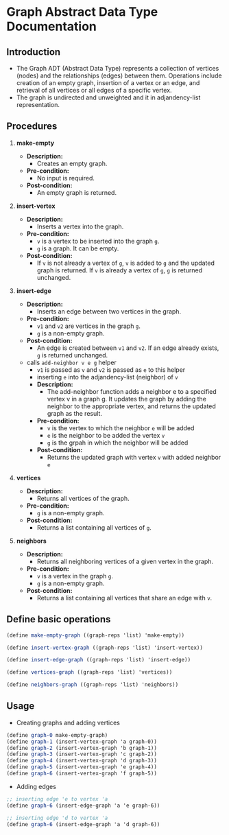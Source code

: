 # Graph Abstract Data Type Documentation

## Introduction

- The Graph ADT (Abstract Data Type) represents a collection of vertices (nodes) and the relationships (edges) between them. Operations include creation of an empty graph, insertion of a vertex or an edge, and retrieval of all vertices or all edges of a specific vertex.
- The graph is undirected and unweighted and it in adjandency-list representation.

## Procedures

1. **make-empty**

   - **Description:**
     - Creates an empty graph.
   - **Pre-condition:**
     - No input is required.
   - **Post-condition:**
     - An empty graph is returned.

2. **insert-vertex**

   - **Description:**
     - Inserts a vertex into the graph.
   - **Pre-condition:**
     - `v` is a vertex to be inserted into the graph `g`.
     - `g` is a graph. It can be empty.
   - **Post-condition:**
     - If `v` is not already a vertex of `g`, `v` is added to `g` and the updated graph is returned. If `v` is already a vertex of `g`, `g` is returned unchanged.

3. **insert-edge**

   - **Description:**
     - Inserts an edge between two vertices in the graph.
   - **Pre-condition:**
     - `v1` and `v2` are vertices in the graph `g`.
     - `g` is a non-empty graph.
   - **Post-condition:**
     - An edge is created between `v1` and `v2`. If an edge already exists, `g` is returned unchanged.
   - calls `add-neighbor v e g` helper
     - `v1` is passed as `v` and `v2` is passed as `e` to this helper
     - inserting `e` into the adjandency-list (neighbor) of `v`
     - **Description:**
       - The add-neighbor function adds a neighbor e to a specified vertex v in a graph g. It updates the graph by adding the neighbor to the appropriate vertex, and returns the updated graph as the result.
     - **Pre-condition:**
       - `v` is the vertex to which the neighbor `e` will be added
       - `e` is the neighbor to be added the vertex `v`
       - `g` is the grpah in which the neighbor will be added
     - **Post-condition:**
       - Returns the updated graph with vertex `v` with added neighbor `e`

4. **vertices**

   - **Description:**
     - Returns all vertices of the graph.
   - **Pre-condition:**
     - `g` is a non-empty graph.
   - **Post-condition:**
     - Returns a list containing all vertices of `g`.

5. **neighbors**

   - **Description:**
     - Returns all neighboring vertices of a given vertex in the graph.
   - **Pre-condition:**
     - `v` is a vertex in the graph `g`.
     - `g` is a non-empty graph.
   - **Post-condition:**
     - Returns a list containing all vertices that share an edge with `v`.

## Define basic operations

```scheme
(define make-empty-graph ((graph-reps 'list) 'make-empty))

(define insert-vertex-graph ((graph-reps 'list) 'insert-vertex))

(define insert-edge-graph ((graph-reps 'list) 'insert-edge))

(define vertices-graph ((graph-reps 'list) 'vertices))

(define neighbors-graph ((graph-reps 'list) 'neighbors))
```

## Usage

- Creating graphs and adding vertices

```scheme
(define graph-0 make-empty-graph)
(define graph-1 (insert-vertex-graph 'a graph-0))
(define graph-2 (insert-vertex-graph 'b graph-1))
(define graph-3 (insert-vertex-graph 'c graph-2))
(define graph-4 (insert-vertex-graph 'd graph-3))
(define graph-5 (insert-vertex-graph 'e graph-4))
(define graph-6 (insert-vertex-graph 'f graph-5))
```

- Adding edges

```scheme
;; inserting edge 'e to vertex 'a
(define graph-6 (insert-edge-graph 'a 'e graph-6))

;; inserting edge 'd to vertex 'a
(define graph-6 (insert-edge-graph 'a 'd graph-6))
```
